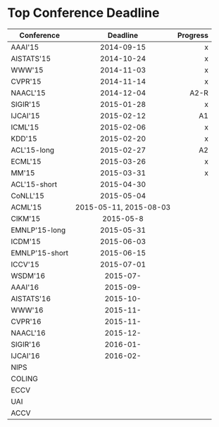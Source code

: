 Top Conference Deadline
=====
| Conference        | Deadline           | Progress  |
| ------------- |:-------------:| -----:|
|AAAI'15 | 2014-09-15 | x |
|AISTATS'15 | 2014-10-24 | x |
|WWW'15 | 2014-11-03 | x |
|CVPR'15 | 2014-11-14 | x |
|NAACL'15 | 2014-12-04 | A2-R|
|SIGIR'15 | 2015-01-28|x|
|IJCAI'15 | 2015-02-12|A1|
|ICML'15 | 2015-02-06|x|
|KDD'15 | 2015-02-20|x|
|ACL'15-long | 2015-02-27|A2|
|ECML'15 | 2015-03-26|x|
|MM'15 | 2015-03-31|x|
|ACL'15-short | 2015-04-30||
|CoNLL'15| 2015-05-04||
|ACML'15 | 2015-05-11, 2015-08-03||
|CIKM'15 | 2015-05-8||
|EMNLP'15-long | 2015-05-31 ||
|ICDM'15| 2015-06-03||
|EMNLP'15-short | 2015-06-15 ||
|ICCV'15 | 2015-07-01 ||
|WSDM'16 | 2015-07- ||
|AAAI'16 | 2015-09- ||
|AISTATS'16 | 2015-10- ||
|WWW'16 | 2015-11- ||
|CVPR'16 | 2015-11- ||
|NAACL'16 | 2015-12- ||
|SIGIR'16 | 2016-01-||
|IJCAI'16 | 2016-02-||
|NIPS|||
|COLING|||
|ECCV|||
|UAI|||
|ACCV|||


